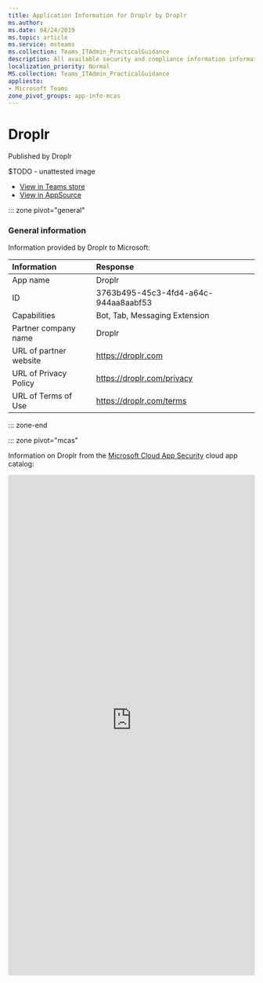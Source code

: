 ```yaml
---
title: Application Information for Droplr by Droplr
ms.author: 
ms.date: 04/24/2019
ms.topic: article
ms.service: msteams
ms.collection: Teams_ITAdmin_PracticalGuidance
description: All available security and compliance information information for Droplr, its data handling policies, its Microsoft Cloud App Security app catalog information, and security/compliance information in the CSA STAR registry.
localization_priority: Normal
MS.collection: Teams_ITAdmin_PracticalGuidance
appliesto:
- Microsoft Teams
zone_pivot_groups: app-info-mcas
---
```

# Droplr

Published by Droplr

$TODO - unattested image

* <a href="https://teams.microsoft.com/l/app/3763b495-45c3-4fd4-a64c-944aa8aabf53" target="_blank">View in Teams store</a>
* <a href="https://appsource.microsoft.com/en-us/product/office/WA104381718" target="_blank">View in AppSource</a>

::: zone pivot="general"

### General information

Information provided by Droplr to Microsoft:

| **Information** | **Response** |
|:----------------|:-------------|
| App name | Droplr |
| ID | 3763b495-45c3-4fd4-a64c-944aa8aabf53 |
| Capabilities | Bot, Tab, Messaging Extension |
| Partner company name | Droplr |
| URL of partner website | <https://droplr.com> |
| URL of Privacy Policy | <https://droplr.com/privacy> |
| URL of Terms of Use | <https://droplr.com/terms> |

::: zone-end


::: zone pivot="mcas"

Information on Droplr from the [Microsoft Cloud App Security](https://www.microsoft.com/en-us/enterprise-mobility-security/cloud-app-security) cloud app catalog:

<iframe height='1020' title='Microsoft Cloud App Security Information' src='https://3ca685143b5b46b4b0e5266dadf2e97c.codepen.website/#/dashboard/23296' frameborder='no'  style='width: 100%;'>

<a href="https://3ca685143b5b46b4b0e5266dadf2e97c.codepen.website/#/dashboard/23296" target="_blank">View in a new tab</a>

::: zone-end

